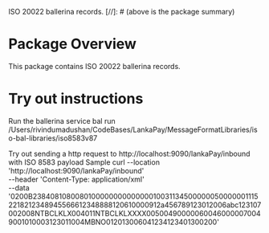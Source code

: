 ISO 20022 ballerina records.
[//]: # (above is the package summary)

# Package Overview
This package contains ISO 20022 ballerina records.

# Try out instructions
Run the ballerina service
bal run /Users/rivindumadushan/CodeBases/LankaPay/MessageFormatLibraries/iso-bal-libraries/iso8583v87 

Try out sending a http request to http://localhost:9090/lankaPay/inbound with ISO 8583 payload
Sample
curl --location 'http://localhost:9090/lankaPay/inbound' \
--header 'Content-Type: application/xml' \
--data '0200B2384081080080100000000000000100311345000000500000011152218212348945566612348888120610000912a456789123012006abc123107002008NTBCLKLX004011NTBCLKLXXXX005004900000600460000070049001010003123011004MBNO012013006041234123401300200'

